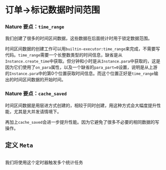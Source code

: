 # 订单->标记数据时间范围

### Nature 要点：`time_range`

我们创建了很多的时间区间数据，这些数据在后面统计时用于锁定数据范围。

时间区间数据的创建工作可以用`builtin-executor:time_range`来完成，不需要写代码。`time_range`需要一个长整数类型的时间信息，缺省是从`Instance.create_time`中获取。但分钟和小时是从`Instance.para`中获取的，这是因为它们使用了`on_para`属性，以及一个缺省的`para_part=0`设置，说明是从上游的`Instance.para`中的第0个位置获取时间信息。而这个位置正好是`time_range`输出的时间区间数据的开始时间。

### Nature 要点：`cache_saved`

时间区间数据是用层进方式创建的，相较于同时创建，用这种方式会大幅度提升性能，尤其是大并发请情境下。

再加上`cache_saved`会进一步提升性能。因为它避免了很多不必要的相同数据的写操作。



## 定义 `Meta`

```mysql

```



我们将使用这个定时器触发多个统计任务